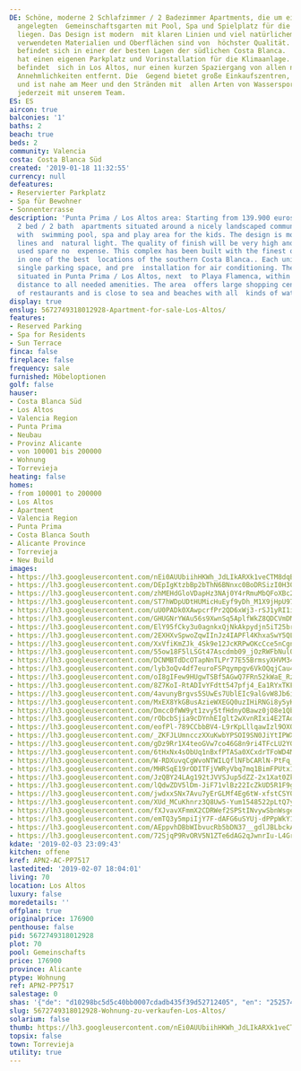 ```yaml
---
DE: Schöne, moderne 2 Schlafzimmer / 2 Badezimmer Apartments, die um einen wunderschön
  angelegten  Gemeinschaftsgarten mit Pool, Spa und Spielplatz für die Kinder herum
  liegen. Das Design ist modern  mit klaren Linien und viel natürlichem Licht. Die
  verwendeten Materialien und Oberflächen sind von  höchster Qualität. Dieser Komplex
  befindet sich in einer der besten Lagen der südlichen Costa Blanca.  Jedes Haus
  hat einen eigenen Parkplatz und Vorinstallation für die Klimaanlage. Das Projekt
  befindet  sich in Los Altos, nur einen kurzen Spaziergang von allen notwendigen
  Annehmlichkeiten entfernt. Die  Gegend bietet große Einkaufszentren, viele Restaurants
  und ist nahe am Meer und den Stränden mit  allen Arten von Wassersport. Termine
  jederzeit mit unserem Team.
ES: ES
aircon: true
balconies: '1'
baths: 2
beach: true
beds: 2
community: Valencia
costa: Costa Blanca Süd
created: '2019-01-18 11:32:55'
currency: null
defeatures:
- Reservierter Parkplatz
- Spa für Bewohner
- Sonnenterrasse
description: 'Punta Prima / Los Altos area: Starting from 139.900 euros: nice modern
  2 bed / 2 bath  apartments situated around a nicely landscaped communal garden area
  with  swimming pool, spa and play area for the kids. The design is modern with clean
  lines and  natural light. The quality of finish will be very high and the materials
  used spare no  expense. This complex has been built with the finest quality materials
  in one of the best  locations of the southern Costa Blanca.. Each unit include a
  single parking space, and pre  installation for air conditioning. The project is
  situated in Punta Prima / Los Altos, next  to Playa Flamenca, within a short walking
  distance to all needed amenities. The area  offers large shopping centres, lots
  of restaurants and is close to sea and beaches with all  kinds of watersports.'
display: true
enslug: 5672749318012928-Apartment-for-sale-Los-Altos/
features:
- Reserved Parking
- Spa for Residents
- Sun Terrace
finca: false
fireplace: false
frequency: sale
furnished: Möbeloptionen
golf: false
hauser:
- Costa Blanca Süd
- Los Altos
- Valencia Region
- Punta Prima
- Neubau
- Provinz Alicante
- von 100001 bis 200000
- Wohnung
- Torrevieja
heating: false
homes:
- from 100001 to 200000
- Los Altos
- Apartment
- Valencia Region
- Punta Prima
- Costa Blanca South
- Alicante Province
- Torrevieja
- New Build
images:
- https://lh3.googleusercontent.com/nEi0AUUbiihHKWh_JdLIkARXk1veCTM8dqBOGg9vBcy2jPGTeUI7EkOR5Vmyb_7qX3MbJLU2lkrglMaah5x8=w640-rj-e30-l100
- https://lh3.googleusercontent.com/DEpIgKtzbBp2bThN6BNnxc0BoDRSizI0H30A8hGQuNcvh0amuXMKcnds7SBTS31AWHFZUpKYCJJh3nbrUd_f=w640-rj-e30-l100
- https://lh3.googleusercontent.com/zhMEHdGloVDapHz3NAj0Y4rRmuMbQFoXBc2CWoL7owUZB056xWhtl8FqWx0nleZoKV6iVApR1LA7i3OKVwoN=w640-rj-e30-l100
- https://lh3.googleusercontent.com/ST7hWDpUDtHUMicHuEyf9yDh_M1X9jHpU9726p10QLYCeRwftc015WBIxu8jG5tvadbWYs_mZx9Vx2DPknYH=w640-rj-e30-l100
- https://lh3.googleusercontent.com/uU0PADk0XAwpcrfPr2QD6xWj3-rSJ1yRI1iDET6pzJXo1j-oVRBQXJt5AyoX0qFwbLDf2Ah_cNT-0HXeS72k=w640-rj-e30-l100
- https://lh3.googleusercontent.com/GHUGNrYWAu56s9XwnSq5AplfWkZ8QDCVmDMijlRyFU-x-6X2TlmBxH2N_0DBQmSglWJxxdSDgGvfzjR3Qjhw=w640-rj-e30-l100
- https://lh3.googleusercontent.com/ElY95fCky3u0agnkxQjNkAkpydjn5iT25brZaCa7VSslk6OaaczKCHmfwY8gW6Av4FrRK8QBZ5PwCwaupmscpA=w640-rj-e30-l100
- https://lh3.googleusercontent.com/2EXHXvSpwoZqwIInJz4IAPFl4KhxaSwY5QL1dUD0ggVizrxcmThnxLSkAcUQDnMRXQBTb4ZkMi2uIcWiJFv1=w640-rj-e30-l100
- https://lh3.googleusercontent.com/XxVfiKmZJk_4Sk9e12JcKRPwOKcCce5nCgnK6PZVculE5_6PqyJ9njmrLj6BrNVbzNHipX5ABNtdi-iR6To=w640-rj-e30-l100
- https://lh3.googleusercontent.com/55ow18F5lLSGt47Ascdmb09_jOzRWFbNulQGwcEWt70n2Mn5d2hbOXomok0LBtQKQpoDQELJcXe88pRSzxk=w640-rj-e30-l100
- https://lh3.googleusercontent.com/DCNMBTdDcOTapNnTLPr77E55BrmsyXHVM34ILao9wovuewX4IDw089_QFclB3AwCfjiFgFnWjEMbs6CHvrhH=w640-rj-e30-l100
- https://lh3.googleusercontent.com/lyb3oQv4df7euroFSPqympgv6VkOQqjCau4PbKHYvIOYqKqYQZaU58xU2SzFwzenhoTGauaoGdzR43elBTM_=w640-rj-e30-l100
- https://lh3.googleusercontent.com/oI8gIFew9HUgwTSBf5AGwQ7FRn52kWaE_RzQGSRQu7VN6ZVxZFbq17zc3ftO7qOz1jw23DCKhr9cFMQ3psI5=w640-rj-e30-l100
- https://lh3.googleusercontent.com/8Z7KoI-RtADIvYFdtt547pfj4_Ea1RYxTKFjdn1C97BPVbZICycTaWGVOcqs9jhP-OCx6T26OkZUKd8ST5eQkw=w640-rj-e30-l100
- https://lh3.googleusercontent.com/4avunyBrgvs5SUwEs7UblEIc9alGvW8Jb6iTxNFpYrC44Zisd7Z_-MqmMzF_MxoZD_PVvsJGz-yclhZlW0iZ=w640-rj-e30-l100
- https://lh3.googleusercontent.com/MxEX8YkGBusAzieWXEGQ0uzIHiRNGi8y5yKjLYbGLL47bfGsvjgd57ZIlMNuHhJ9y2z52cdiyn3u7lB7Vj9SfQ=w640-rj-e30-l100
- https://lh3.googleusercontent.com/Dmcc0fWW9yt1zvy5tfHdnyOBawz0jO8e1Qb62GAb7UHuAmb84ozgBHOE7KKYZ_a4c_du4JJNCMd1KgJNdsOT=w640-rj-e30-l100
- https://lh3.googleusercontent.com/rObcbSjia9cDYnhEIglt2wXvnRIxi4E2TAqnl56RM1oSUdB3SS558JSRqxRVsJLfRe7_sqgcvNvv8_MLyptl=w640-rj-e30-l100
- https://lh3.googleusercontent.com/eofPl-789CCbbBV4-L9rKpLllqawIzl9OXQ7o4Gwfj5Dhh2x1GFgwkf1rbywRi8rZzYkZgV3G2rg3juyIsdA=w640-rj-e30-l100
- https://lh3.googleusercontent.com/_ZKFJLUmncczXXuKwbYPSOI9SN0JiYtIPWXJWOeaXXJlHoCdPg8NfkXTeepTIhkdkSyPChSDOPqDw-vW1tBm=w640-rj-e30-l100
- https://lh3.googleusercontent.com/gDz9Rr1X4teoGVw7co46G8n9ri4TFcLU2YGQEnugeMf8CzJh7LdXeJxdL0h439qe_-YLOCL8Fl3K2bbGLOo=w640-rj-e30-l100
- https://lh3.googleusercontent.com/6tHxNx4sObUq1nBxfPTASa0XCxdrTFoWD4MnslpcaZ6RBbtO8hPW3EPhsn-orEVkxRU44uB0E8U-cAVMFiG6=w640-rj-e30-l100
- https://lh3.googleusercontent.com/W-RDXuvqCgWvoNTWILQflNFbCARlN-PtFq_EdgLRvlMT2eS1ZJOYbQ0eW131D-uy3np7IhckQUwAYD1LcpCk=w640-rj-e30-l100
- https://lh3.googleusercontent.com/MHRSqE19rODITFjVWRyVbq7mq1BimFPUtx1EzEGMyoQAqAVotplT2xv89Ku9q0eobGcpqpoBwaizYXu-4P3btg=w640-rj-e30-l100
- https://lh3.googleusercontent.com/JzQBY24LAg192tJVVSJup5dZZ-2x1Xat0Zkm4Dm28YqhEfTsrJOi2XHpoRphcQ1CPZcKZGtLjnvbpbxvD3sAFA=w640-rj-e30-l100
- https://lh3.googleusercontent.com/lQdwZDV5lDm-JiF71vlBz22IcZkUD5R1F9g0BvxaOMYdJEfKQd8oL78Qa0MrUPqlmXp7qVdx5AmWvxj7NEjQtA=w640-rj-e30-l100
- https://lh3.googleusercontent.com/jwdxxSNx7Avu7yErGLMf4Eg6tW-xfstCSY0uZfP_kkxpEDQS32BjAhTzFo4h7nQdVMqUyQdl8F99b_mPk7Bm=w640-rj-e30-l100
- https://lh3.googleusercontent.com/XUd_MCuKhnrz3Q8Uw5-Yum1548522pLtQ7y7sp7P0TSu7UnbQsO6tyNuQASAZTCHnBv42CTWy4dzfxMLEzng=w640-rj-e30-l100
- https://lh3.googleusercontent.com/fXJvavXFmmX2CDRWef2SPStINvywSbnWsgedo8J7XbrbS-yfqMRjg5WKNQhYuFi7GuvirKl0Fjyf6DpXaET6=w640-rj-e30-l100
- https://lh3.googleusercontent.com/emTQ3y5mpiIjY7F-dAFG6uSYUj-dPPpWkY1jKmRxlddubI7Q8fyNOtvU3C81xOM8j0ov7A7dDCx13mt95zSEXw=w640-rj-e30-l100
- https://lh3.googleusercontent.com/AEppvhDBbWIbvucRb5bDN37__gdlJBLbckAiCErVT1gZ9KPAwuuK-7_E1snXwkUAALrNmg3EdZpeuB323Y5aGA=w640-rj-e30-l100
- https://lh3.googleusercontent.com/72SjqP9RvORV5N1ZTe6dAG2qJwnrIu-L4GrTFmckyytaDtxFGq5732Nz1y1-czz2Hlj3qwzI0_YRZzV99rko=w640-rj-e30-l100
kdate: '2019-02-03 23:09:43'
kitchen: offene
kref: APN2-AC-PP7517
lastedited: '2019-02-07 18:04:01'
living: 70
location: Los Altos
luxury: false
moredetails: ''
offplan: true
originalprice: 176900
penthouse: false
pid: 5672749318012928
plot: 70
pool: Gemeinschafts
price: 176900
province: Alicante
ptype: Wohnung
ref: APN2-PP7517
salestage: 0
shas: '{"de": "d10298bc5d5c40bb0007cdadb435f39d52712405", "en": "252574fa416492c90f8ade68576d84ecf28beee5"}'
slug: 5672749318012928-Wohnung-zu-verkaufen-Los-Altos/
solarium: false
thumb: https://lh3.googleusercontent.com/nEi0AUUbiihHKWh_JdLIkARXk1veCTM8dqBOGg9vBcy2jPGTeUI7EkOR5Vmyb_7qX3MbJLU2lkrglMaah5x8=w400-h240-n-rj-e30-l100
topsix: false
town: Torrevieja
utility: true
---
```

